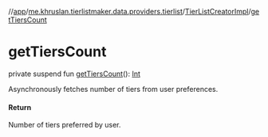 //[app](../../../index.md)/[me.khruslan.tierlistmaker.data.providers.tierlist](../index.md)/[TierListCreatorImpl](index.md)/[getTiersCount](get-tiers-count.md)

# getTiersCount

private suspend fun [getTiersCount](get-tiers-count.md)(): [Int](https://kotlinlang.org/api/latest/jvm/stdlib/kotlin/-int/index.html)

Asynchronously fetches number of tiers from user preferences.

#### Return

Number of tiers preferred by user.
